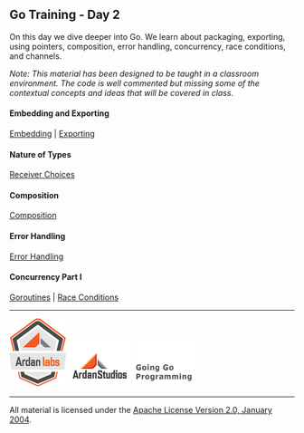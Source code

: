 ## Go Training - Day 2
On this day we dive deeper into Go. We learn about packaging, exporting, using pointers, composition, error handling, concurrency, race conditions, and channels.

*Note: This material has been designed to be taught in a classroom environment. The code is well commented but missing some of the contextual concepts and ideas that will be covered in class.*

#### Embedding and Exporting
[Embedding](../embedding/readme.md) | 
[Exporting](../exporting/readme.md)

#### Nature of Types
[Receiver Choices](../receiver_choices/readme.md)

#### Composition
[Composition](../composition/readme.md)

#### Error Handling
[Error Handling](../error_handling/readme.md)

#### Concurrency Part I
[Goroutines](../goroutines/readme.md) | 
[Race Conditions](../race_conditions/readme.md)
___
[![Ardan Labs](images/ggt_logo.png)](http://www.ardanlabs.com)
[![Ardan Studios](images/ardan_logo.png)](http://www.ardanstudios.com)
[![GoingGo Blog](images/ggb_logo.png)](http://www.goinggo.net)
___
All material is licensed under the [Apache License Version 2.0, January 2004](http://www.apache.org/licenses/LICENSE-2.0).
